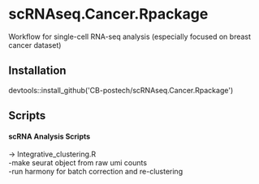 # scRNAseq.Cancer.Rpackage

Workflow for single-cell RNA-seq analysis (especially focused on breast cancer dataset)

## Installation

devtools::install_github('CB-postech/scRNAseq.Cancer.Rpackage')


## Scripts

#### scRNA Analysis Scripts
->  Integrative_clustering.R    
-make seurat object from raw umi counts    
-run harmony for batch correction and re-clustering    
